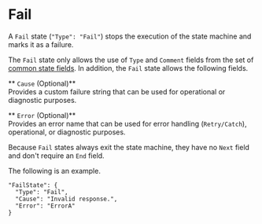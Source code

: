 # Fail<a name="amazon-states-language-fail-state"></a>

A `Fail` state \(`"Type": "Fail"`\) stops the execution of the state machine and marks it as a failure\.

The `Fail` state only allows the use of `Type` and `Comment` fields from the set of [common state fields](amazon-states-language-common-fields.md)\. In addition, the `Fail` state allows the following fields\.

** `Cause` \(Optional\)**  
Provides a custom failure string that can be used for operational or diagnostic purposes\.

** `Error` \(Optional\)**  
Provides an error name that can be used for error handling \(`Retry/Catch`\), operational, or diagnostic purposes\.

Because `Fail` states always exit the state machine, they have no `Next` field and don't require an `End` field\.

The following is an example\.

```
"FailState": {
  "Type": "Fail",
  "Cause": "Invalid response.",
  "Error": "ErrorA"
}
```